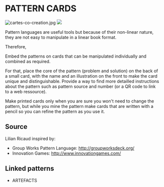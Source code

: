 # PATTERN CARDS

![cartes-co-creation.jpg]({{site.baseurl}}/cartes-co-creation.jpg)
<img src="https://github.com/lilianricaud/patterns/blob/master/cartes-co-creation.jpg?raw=true">

Pattern languages are useful tools but because of their non-linear nature, they are not easy to manipulate in a linear book format. 

Therefore, 

Embed the patterns on cards that can be manipulated individually and combined as required.

For that, place the core of the pattern (problem and solution) on the back of a small card, with the name and an illustration on the front to make the card unique and distinguishable. Provide a way to find more detailled instructions about the pattern such as pattern source and number (or a QR code to link to a web ressource). 

Make printed cards only when you are sure you won't need to change the pattern, but while you mine the pattern make cards that are written with a pencil so you can refine the pattern as you use it.


## Source
Lilian Ricaud inspired by:
- Group Works Pattern Language: http://groupworksdeck.org/
- Innovation Games: http://www.innovationgames.com/

## Linked patterns

- ARTEFACTS


